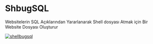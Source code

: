 # ShbugSQL
Websitelerin SQL Açıklarından Yararlanarak Shell dosyası Atmak için Bir Website Dosyası Oluşturur   



<a href="https://ibb.co/ZXyXLjm"><img src="https://i.ibb.co/XLmL2Q8/shellbugsql.png" alt="shellbugsql" border="0"></a>

